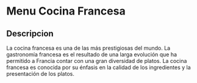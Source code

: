 # Menu Cocina Francesa

## Descripcion
La cocina francesa es una de las más prestigiosas del mundo. La gastronomía francesa es el resultado de una larga evolución que ha permitido a Francia contar con una gran diversidad de platos. La cocina francesa es conocida por su énfasis en la calidad de los ingredientes y la presentación de los platos.

